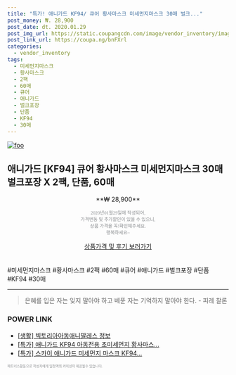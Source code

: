 ```yaml
--- 
title: "특가! 애니가드 KF94/ 큐어 황사마스크 미세먼지마스크 30매 벌크..." 
post_money: ₩. 28,900 
post_date: dt. 2020.01.29 
post_img_url: https://static.coupangcdn.com/image/vendor_inventory/images/2019/01/23/20/5/4d5b0b8d-8093-4262-a583-1166cc6b62a7.jpg 
post_link_url: https://coupa.ng/bnFXrl 
categories: 
  - vendor_inventory 
tags: 
  - 미세먼지마스크 
  - 황사마스크 
  - 2팩 
  - 60매 
  - 큐어 
  - 애니가드 
  - 벌크포장 
  - 단품 
  - KF94 
  - 30매 
--- 
```

[![foo](https://static.coupangcdn.com/image/vendor_inventory/images/2019/01/23/20/5/4d5b0b8d-8093-4262-a583-1166cc6b62a7.jpg)](https://coupa.ng/bnFXrl) 

## 애니가드 [KF94] 큐어 황사마스크 미세먼지마스크 30매 벌크포장 X 2팩, 단품, 60매 
<p style="text-align: center;">**₩ 28,900**</p> 
<p style="text-align: center;"><span style="color: #898c8f; font-family: Georgia,Times,serif; font-size: 0.75em;">2020년01월29일에 작성되어, <br>가격변동 및 추가할인이 있을 수 있으니,<br> 상품 가격을 꼭!확인해주세요.<br>행복하세요~</span> 
</p>	 
<div markdown="0" style="text-align: center;"><a href="https://coupa.ng/bnFXrl" class="btn btn--success">상품가격 및 후기 보러가기</a></div> 
<br><br> 
  #미세먼지마스크 #황사마스크 #2팩 #60매 #큐어 #애니가드 #벌크포장 #단품 #KF94 #30매 
<hr> 

> 은혜를 입은 자는 잊지 말아야 하고 베푼 자는 기억하지 말아야 한다. - 피레 찰론 


### POWER LINK

* <a href="https://blog.naver.com/santokki14/221773500234" target="_blank"> [생활] 빅토리아아동애니말레스 정보 </a>
* <a href="https://blog.naver.com/sakai111/221788201001" target="_blank">[특가] 애니가드 KF94 아동전용 초미세먼지 황사마스...</a>
* <a href="https://blog.naver.com/santokki14/221788082345" target="_blank">[특가] 스카이 애니가드 미세먼지 마스크 KF94...</a>

<span style="color: #898c8f; font-family: Georgia,Times,serif; font-size: 0.55em;">파트너스활동으로 작성자에게 일정액의 커미션이 제공될수 있습니다.</span> 
